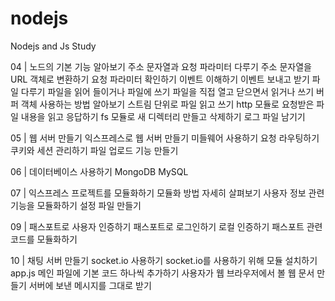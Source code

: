 # nodejs
Nodejs and Js Study


04 | 노드의 기본 기능 알아보기
주소 문자열과 요청 파라미터 다루기
주소 문자열을 URL 객체로 변환하기
요청 파라미터 확인하기
이벤트 이해하기
이벤트 보내고 받기
파일 다루기
파일을 읽어 들이거나 파일에 쓰기
파일을 직접 열고 닫으면서 읽거나 쓰기
버퍼 객체 사용하는 방법 알아보기
스트림 단위로 파일 읽고 쓰기
http 모듈로 요청받은 파일 내용을 읽고 응답하기
fs 모듈로 새 디렉터리 만들고 삭제하기
로그 파일 남기기

05 | 웹 서버 만들기
익스프레스로 웹 서버 만들기
미들웨어 사용하기
요청 라우팅하기
쿠키와 세션 관리하기
파일 업로드 기능 만들기

06 | 데이터베이스 사용하기
MongoDB MySQL

07 | 익스프레스 프로젝트를 모듈화하기
모듈화 방법 자세히 살펴보기
사용자 정보 관련 기능을 모듈화하기
설정 파일 만들기

09 | 패스포트로 사용자 인증하기
패스포트로 로그인하기
로컬 인증하기
패스포트 관련 코드를 모듈화하기

10 | 채팅 서버 만들기
socket.io 사용하기
socket.io를 사용하기 위해 모듈 설치하기
app.js 메인 파일에 기본 코드 하나씩 추가하기
사용자가 웹 브라우저에서 볼 웹 문서 만들기
서버에 보낸 메시지를 그대로 받기
